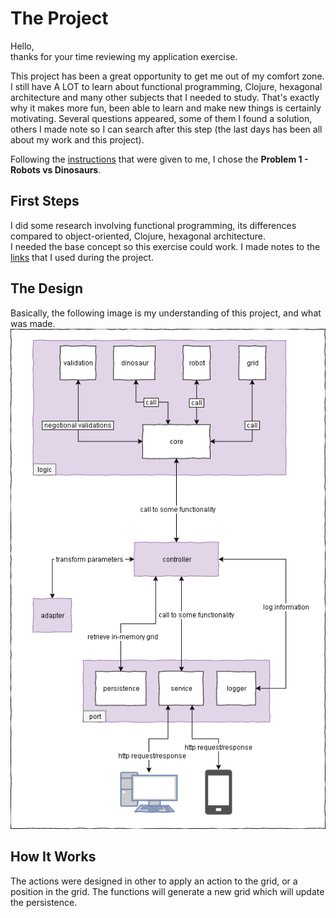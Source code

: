 # The Project
Hello,  
thanks for your time reviewing my application exercise.  

This project has been a great opportunity to get me out of my comfort zone. I still have A LOT to learn about functional programming, Clojure, hexagonal architecture and many other subjects that I needed to study. That's exactly why it makes more fun, been able to learn and make new things is certainly motivating. Several questions appeared, some of them I found
a solution, others I made note so I can search after this step (the last days has been all about my work and this project).

Following the [instructions](nubank_exercise.md) that were given to me, I chose the **Problem 1 - Robots vs Dinosaurs**.

## First Steps
I did some research involving functional programming, its differences compared to object-oriented, Clojure, hexagonal architecture.  
I needed the base concept so this exercise could work. I made notes to the [links](sources.md) that I used during the project.

## The Design
Basically, the following image is my understanding of this project, and what was made.  
![Project Model](nubank_exercise_diagram.png)

## How It Works
The actions were designed in other to apply an action to the grid, or a position in the grid. The functions will generate 
a new grid which will update the persistence. 

